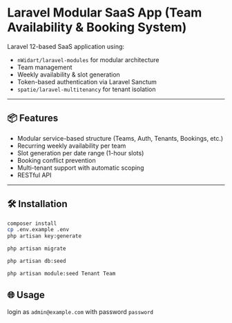 # Laravel Modular SaaS App (Team Availability & Booking System)

Laravel 12-based SaaS application using:

- `nWidart/laravel-modules` for modular architecture
- Team management
- Weekly availability & slot generation
- Token-based authentication via Laravel Sanctum
- `spatie/laravel-multitenancy` for tenant isolation

---

## 📦 Features

- Modular service-based structure (Teams, Auth, Tenants, Bookings, etc.)
- Recurring weekly availability per team
- Slot generation per date range (1-hour slots)
- Booking conflict prevention
- Multi-tenant support with automatic scoping
- RESTful API

---

## 🛠️ Installation

```bash
composer install
cp .env.example .env
php artisan key:generate

php artisan migrate

php artisan db:seed

php artisan module:seed Tenant Team
```
## 🌐 Usage
login as `admin@example.com` with password `password`